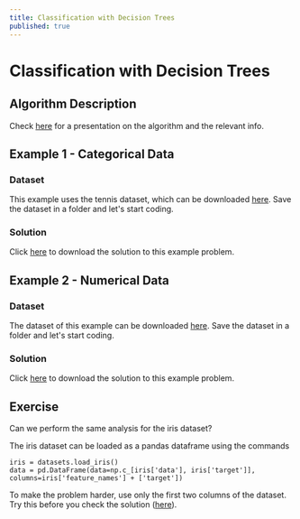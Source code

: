 ```yaml
---
title: Classification with Decision Trees
published: true
---
```


# Classification with Decision Trees

## Algorithm Description
Check <a target="_blank" href="{{site.baseurl}}/presentations/DecisionTrees.pdf">here</a>
for a presentation on the algorithm and the relevant info.

## Example 1 - Categorical Data
### Dataset
This example uses the tennis dataset, which can be downloaded
<a target="_blank" href="{{site.dataurl}}/DecisionTrees/weather.csv">here</a>.
Save the dataset in a folder and let's start coding.

### Solution
Click <a target="_blank" href="{{site.dataurl}}/DecisionTrees/decision_tree.py">here</a>
to download the solution to this example problem.

## Example 2 - Numerical Data
### Dataset
The dataset of this example can be downloaded
<a target="_blank" href="{{site.dataurl}}/DecisionTrees/weatherfull.csv">here</a>.
Save the dataset in a folder and let's start coding.

### Solution
Click <a target="_blank" href="{{site.dataurl}}/DecisionTrees/decision_tree_full.py">here</a>
to download the solution to this example problem.

## Exercise
Can we perform the same analysis for the iris dataset? 

The iris dataset can be loaded as a pandas dataframe using the commands

```
iris = datasets.load_iris()
data = pd.DataFrame(data=np.c_[iris['data'], iris['target']], columns=iris['feature_names'] + ['target'])
```

To make the problem harder, use only the first two columns of the dataset.
Try this before you check the solution
(<a target="_blank" href="{{site.dataurl}}/DecisionTrees/decision_tree_exercise.py">here</a>).
